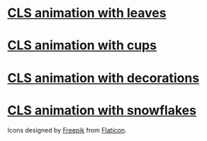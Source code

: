 # <a href="https://rawcdn.githack.com/jelena-rota/cls-animation/e1f90a47d21e43d33f501985e64769e3ebbfc7f7/start-leaves.html">CLS animation with leaves</a>

# <a href="https://rawcdn.githack.com/jelena-rota/cls-animation/f185dacad7e6b52007b115b430da4fdf234bec7a/start-cups.html">CLS animation with cups</a>

# <a href="https://rawcdn.githack.com/jelena-rota/cls-animation/ea2bae211b58b9573d6e171bd0773150c5082aa6/start-decorations.html">CLS animation with decorations</a>

# <a href="https://rawcdn.githack.com/jelena-rota/cls-animation/ea2bae211b58b9573d6e171bd0773150c5082aa6/start-snowflakes.html">CLS animation with snowflakes</a>

Icons designed by <a href="https://www.flaticon.com/authors/freepik">Freepik</a> from <a href="https://www.flaticon.com">Flaticon</a>.
